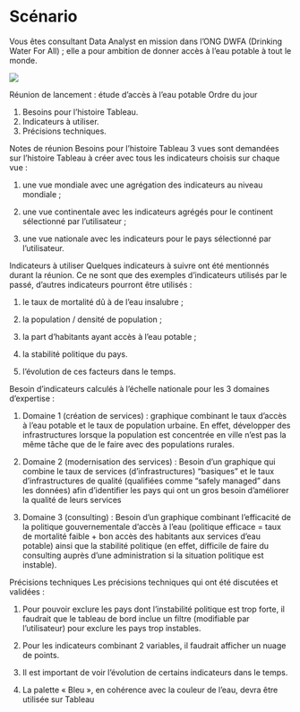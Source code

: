 <h1>Scénario</h1>

Vous êtes consultant Data Analyst en mission dans l’ONG DWFA (Drinking Water For All) ; elle a pour ambition de donner accès à l’eau potable à tout le monde.

<img src="https://user.oc-static.com/upload/2021/06/27/16248045970252_Screenshot%202021-06-27%20at%2016.35.58.png">

Réunion de lancement : étude
d’accès à l’eau potable
Ordre du jour
  1. Besoins pour l’histoire Tableau.
  2. Indicateurs à utiliser.
  3. Précisions techniques.

Notes de réunion
Besoins pour l’histoire Tableau
  3 vues sont demandées sur l’histoire Tableau à créer avec tous les
indicateurs choisis sur chaque vue :
  
  1. une vue mondiale avec une agrégation des indicateurs au niveau
mondiale ;
  
  2. une vue continentale avec les indicateurs agrégés pour le continent
sélectionné par l’utilisateur ;
  
  3. une vue nationale avec les indicateurs pour le pays sélectionné par
l’utilisateur.

Indicateurs à utiliser
Quelques indicateurs à suivre ont été mentionnés durant la réunion. Ce ne
sont que des exemples d’indicateurs utilisés par le passé, d’autres
indicateurs pourront être utilisés :
  1. le taux de mortalité dû à de l’eau insalubre ;
  
  2. la population / densité de population ;
  
  3. la part d’habitants ayant accès à l’eau potable ;
  
  4. la stabilité politique du pays.
  
  5. l’évolution de ces facteurs dans le temps.

Besoin d’indicateurs calculés à l’échelle nationale pour les 3 domaines
d’expertise :
  1. Domaine 1 (création de services) : graphique combinant le taux
  d’accès à l’eau potable et le taux de population urbaine.
  En effet, développer des infrastructures lorsque la population est
  concentrée en ville n’est pas la même tâche que de le faire avec des
  populations rurales.
  
  2. Domaine 2 (modernisation des services) : Besoin d’un graphique
  qui combine le taux de services (d’infrastructures) “basiques” et le
  taux d’infrastructures de qualité (qualifiées comme “safely managed”
  dans les données) afin d’identifier les pays qui ont un gros besoin
  d’améliorer la qualité de leurs services
  
  3. Domaine 3 (consulting) : Besoin d’un graphique combinant
  l’efficacité de la politique gouvernementale d’accès à l’eau (politique
  efficace = taux de mortalité faible + bon accès des habitants aux
  services d’eau potable) ainsi que la stabilité politique (en effet,
  difficile de faire du consulting auprès d’une administration si la
  situation politique est instable).

Précisions techniques
Les précisions techniques qui ont été discutées et validées :
  1. Pour pouvoir exclure les pays dont l’instabilité politique est trop
  forte, il faudrait que le tableau de bord inclue un filtre (modifiable par
  l’utilisateur) pour exclure les pays trop instables.
  
  2. Pour les indicateurs combinant 2 variables, il faudrait afficher un
  nuage de points.
  
  3. Il est important de voir l’évolution de certains indicateurs dans le
  temps.
  
  4. La palette « Bleu », en cohérence avec la couleur de l’eau, devra être
  utilisée sur Tableau
